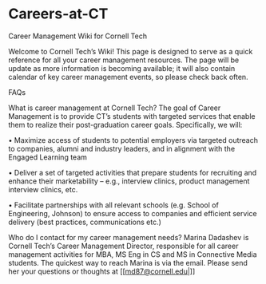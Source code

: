 Careers-at-CT
=============

Career Management Wiki for Cornell Tech

Welcome to Cornell Tech’s Wiki! This page is designed to serve as a quick reference for all your career management resources. The page will be update as more information is becoming available; it will also contain calendar of key career management events, so please check back often.

FAQs

What is career management at Cornell Tech?
The goal of Career Management is to provide CT’s students with targeted services that enable them to realize their post-graduation career goals. Specifically, we will:

• Maximize access of students to potential employers via targeted outreach to companies, alumni and industry leaders, and in alignment with the Engaged Learning team

• Deliver a set of targeted activities that prepare students for recruiting and enhance their marketability – e.g., interview clinics, product management interview clinics, etc.

• Facilitate partnerships with all relevant schools (e.g. School of Engineering, Johnson) to ensure access to companies and efficient service delivery (best practices, communications etc.)

Who do I contact for my career management needs?
Marina Dadashev is Cornell Tech’s Career Management Director, responsible for all career management activities for MBA, MS Eng in CS and MS in Connective Media students. The quickest way to reach Marina is via the email. Please send her your questions or thoughts at [[md87@cornell.edu|]]
